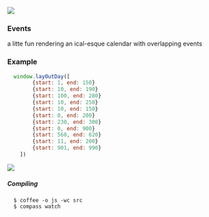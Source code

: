 ![](https://travis-ci.org/samccone/events.png?branch=master)

### Events

a litte fun rendering an ical-esque calendar with overlapping events


### Example
```javascript
  window.layOutDay([
        {start: 1, end: 150}
        {start: 10, end: 190}
        {start: 100, end: 280}
        {start: 10, end: 250}
        {start: 10, end: 150}
        {start: 0, end: 200}
        {start: 230, end: 300}
        {start: 0, end: 900}
        {start: 560, end: 620}
        {start: 11, end: 200}
        {start: 901, end: 990}
    ])
```

![](http://dl.dropbox.com/u/47552986/Screenshots/g5.png)

##### Compiling
```
  $ coffee -o js -wc src
  $ compass watch
```
